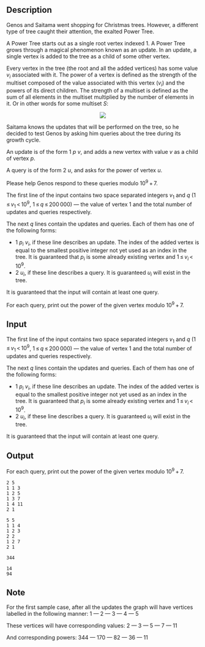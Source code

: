 ## Description

<div><p>Genos and Saitama went shopping for Christmas trees. However, a different type of tree caught their attention, the exalted Power Tree. </p><p>A Power Tree starts out as a single root vertex indexed <span class="tex-span">1</span>. A Power Tree grows through a magical phenomenon known as an update. In an <span class="tex-font-style-it">update</span>, a single vertex is added to the tree as a child of some other vertex.</p><p>Every vertex in the tree (the root and all the added vertices) has some value <span class="tex-span"><i>v</i><sub class="lower-index"><i>i</i></sub></span> associated with it. The <span class="tex-font-style-it">power</span> of a vertex is defined as the strength of the multiset composed of the value associated with this vertex (<span class="tex-span"><i>v</i><sub class="lower-index"><i>i</i></sub></span>) and the <span class="tex-font-style-it">powers</span> of its direct children. The <span class="tex-font-style-it">strength</span> of a multiset is defined as the sum of all elements in the <span class="tex-font-style-bf">multiset</span> multiplied by the number of elements in it. Or in other words for some <span class="tex-font-style-bf">multiset</span> <span class="tex-span"><i>S</i></span>: </p><center class="tex-equation"><img align="middle" class="tex-formula" src="file://k4wPw6Hr.png" style="max-width: 100.0%;max-height: 100.0%;"></center><p>Saitama knows the <span class="tex-font-style-it">updates</span> that will be performed on the tree, so he decided to test Genos by asking him queries about the tree during its growth cycle.</p><p>An update is of the form <span class="tex-span">1&nbsp;<i>p</i>&nbsp;<i>v</i></span>, and adds a new vertex with value <span class="tex-span"><i>v</i></span> as a child of vertex <span class="tex-span"><i>p</i></span>.</p><p>A query is of the form <span class="tex-span">2&nbsp;<i>u</i></span>, and asks for the power of vertex <span class="tex-span"><i>u</i></span>.</p><p>Please help Genos respond to these queries modulo <span class="tex-span">10<sup class="upper-index">9</sup> + 7</span>.</p></div><div class="input-specification"><p>The first line of the input contains two space separated integers <span class="tex-span"><i>v</i><sub class="lower-index">1</sub></span> and <span class="tex-span"><i>q</i></span> (<span class="tex-span">1 ≤ <i>v</i><sub class="lower-index">1</sub> &lt; 10<sup class="upper-index">9</sup></span>, <span class="tex-span">1 ≤ <i>q</i> ≤ 200 000</span>) — the value of vertex <span class="tex-span">1</span> and the total number of updates and queries respectively.</p><p>The next <span class="tex-span"><i>q</i></span> lines contain the updates and queries. Each of them has one of the following forms: </p><ul> <li> <span class="tex-span">1&nbsp;<i>p</i><sub class="lower-index"><i>i</i></sub>&nbsp;<i>v</i><sub class="lower-index"><i>i</i></sub></span>, if these line describes an update. The index of the added vertex is equal to the smallest positive integer not yet used as an index in the tree. It is guaranteed that <span class="tex-span"><i>p</i><sub class="lower-index"><i>i</i></sub></span> is some already existing vertex and <span class="tex-span">1 ≤ <i>v</i><sub class="lower-index"><i>i</i></sub> &lt; 10<sup class="upper-index">9</sup></span>. </li><li> <span class="tex-span">2&nbsp;<i>u</i><sub class="lower-index"><i>i</i></sub></span>, if these line describes a query. It is guaranteed <span class="tex-span"><i>u</i><sub class="lower-index"><i>i</i></sub></span> will exist in the tree. </li></ul><p>It is guaranteed that the input will contain at least one query.</p></div><div class="output-specification"><p>For each query, print out the power of the given vertex modulo <span class="tex-span">10<sup class="upper-index">9</sup> + 7</span>.</p></div>

## Input

<p>The first line of the input contains two space separated integers <span class="tex-span"><i>v</i><sub class="lower-index">1</sub></span> and <span class="tex-span"><i>q</i></span> (<span class="tex-span">1 ≤ <i>v</i><sub class="lower-index">1</sub> &lt; 10<sup class="upper-index">9</sup></span>, <span class="tex-span">1 ≤ <i>q</i> ≤ 200 000</span>) — the value of vertex <span class="tex-span">1</span> and the total number of updates and queries respectively.</p><p>The next <span class="tex-span"><i>q</i></span> lines contain the updates and queries. Each of them has one of the following forms: </p><ul> <li> <span class="tex-span">1&nbsp;<i>p</i><sub class="lower-index"><i>i</i></sub>&nbsp;<i>v</i><sub class="lower-index"><i>i</i></sub></span>, if these line describes an update. The index of the added vertex is equal to the smallest positive integer not yet used as an index in the tree. It is guaranteed that <span class="tex-span"><i>p</i><sub class="lower-index"><i>i</i></sub></span> is some already existing vertex and <span class="tex-span">1 ≤ <i>v</i><sub class="lower-index"><i>i</i></sub> &lt; 10<sup class="upper-index">9</sup></span>. </li><li> <span class="tex-span">2&nbsp;<i>u</i><sub class="lower-index"><i>i</i></sub></span>, if these line describes a query. It is guaranteed <span class="tex-span"><i>u</i><sub class="lower-index"><i>i</i></sub></span> will exist in the tree. </li></ul><p>It is guaranteed that the input will contain at least one query.</p>

## Output

<p>For each query, print out the power of the given vertex modulo <span class="tex-span">10<sup class="upper-index">9</sup> + 7</span>.</p>





```input1
2 5
1 1 3
1 2 5
1 3 7
1 4 11
2 1

```




```input2
5 5
1 1 4
1 2 3
2 2
1 2 7
2 1

```




```output1
344

```




```output2
14
94

```



## Note

<p>For the first sample case, after all the updates the graph will have vertices labelled in the following manner: 1 — 2 — 3 — 4 — 5</p><p>These vertices will have corresponding values: 2 — 3 — 5 — 7 — 11</p><p>And corresponding powers: 344 — 170 — 82 — 36 — 11</p>
